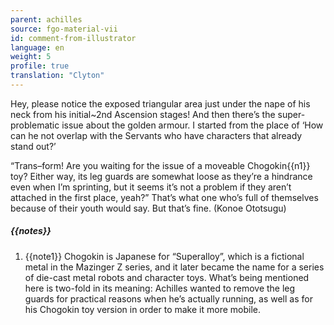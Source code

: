 ```yaml
---
parent: achilles
source: fgo-material-vii
id: comment-from-illustrator
language: en
weight: 5
profile: true
translation: "Clyton"
---
```


Hey, please notice the exposed triangular area just under the nape of his neck from his initial~2nd Ascension stages! And then there’s the super-problematic issue about the golden armour. I started from the place of ‘How can he not overlap with the Servants who have characters that already stand out?’

“Trans–form! Are you waiting for the issue of a moveable Chogokin{{n1}} toy? Either way, its leg guards are somewhat loose as they’re a hindrance even when I’m sprinting, but it seems it’s not a problem if they aren’t attached in the first place, yeah?” That’s what one who’s full of themselves because of their youth would say. But that’s fine. (Konoe Ototsugu)

##### {{notes}}

1. {{note1}} Chogokin is Japanese for “Superalloy”, which is a fictional metal in the Mazinger Z series, and it later became the name for a series of die-cast metal robots and character toys. What’s being mentioned here is two-fold in its meaning: Achilles wanted to remove the leg guards for practical reasons when he’s actually running, as well as for his Chogokin toy version in order to make it more mobile.
